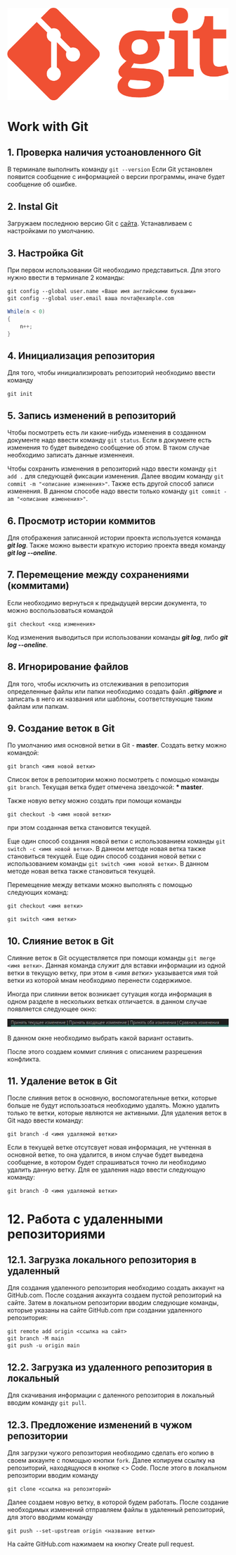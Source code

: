 ![Logo](Git-Logo-1788C.png)
# Work with Git

## 1. Проверка наличия устоановленного Git
В терминале выполнить команду `git --version`
Если Git установлен появится сообщение с информацией о версии программы, иначе будет сообщение  об ошибке.

## 2. Instal Git
Загружаем последнюю версию Git с [сайта](https://git-scm.com/downloads).
Устанавливаем с настройками по умолчанию.

## 3. Настройка Git
При первом использовании Git необходимо представиться.
Для этого нужно ввести в терминале 2 команды:
```
git config --global user.name «Ваше имя английскими буквами»
git config --global user.email ваша почта@example.com
```
```Java
While(n < 0)
{
    n++;
}
```

## 4. Инициализация репозитория
Для того, чтобы инициализировать репозиторий необходимо ввести команду 
```
git init 
```
## 5. Запись изменений в репозиторий
Чтобы посмотреть есть ли какие-нибудь изменения в созданном документе надо ввести команду ``git status``. Если в документе есть изменения то будет выведено сообщение об этом. В таком случае необходимо записать данные изменнеия.

Чтобы сохранить изменения в репозиторий надо ввести команду ``git add .`` для следующей фиксации изменения. Далее вводим команду ``git commit -m "<описание изменения>"``. Также есть другой способ записи изменения. В данном способе надо ввести только команду  ``git commit -am "<описание изменения>"``.

## 6. Просмотр истории коммитов
Для отображения записанной истории проекта используется команда ***git log***. Также можно вывести краткую историю проекта введя команду ***git log --oneline***.
## 7. Перемещение между сохранениями (коммитами)
Если необходимо вернуться к предыдущей версии  документа, то можно воспользоваться командой 
```
git checkout <код изменения> 
```
Код изменения выводиться при использовании команды ***git log***, либо ***git log --oneline***.
  
## 8. Игнорирование файлов
Для того, чтобы исключить из отслеживания в репозитория определенные файлы или папки необходимо создать файл ***.gitignore*** и записать в него их названия или шаблоны, соответствующие таким файлам или папкам.

## 9. Создание веток в Git
По умолчанию имя основной ветки в Git - **master**. 
Создать ветку можно командой:
```
git branch <имя новой ветки>
```
Список веток в репозитории можно посмотреть с помощью команды `git branch`.
Текущая ветка будет отмечена звездочкой: **\* master**.

Также новую ветку можно создать при помощи команды 
```
git checkout -b <имя новой ветки>
```
при этом созданная ветка становится текущей.

Еще один способ создания новой ветки с использованием команды `git switch -c <имя новой ветки>`. В данном методе новая ветка также становиться текущей.
Еще один способ создания новой ветки с использованием команды `git switch <имя новой ветки>`. В данном методе новая ветка также становиться текущей.

Перемещение между ветками можно выполнять с помощью следующих команд:
```
git checkout <имя ветки>
```

```
git switch <имя ветки>
```
## 10. Слияние веток в Git

Слияние веток в Git осуществляется при помощи команды `git merge <имя ветки>`. Данная команда служит для вставки информации из одной ветки в текущую ветку, при этом в *<имя ветки>* указывается имя той ветки из которой мнам необходимо перенести содержимое. 

Иногда при слиянии веток возникает сутуация когда информация в одном разделе в нескольких ветках отличается. в данном случае появляется следующее окно: 

![logo1](conflict.JPG)

В данном окне необходимо выбрать какой вариант оставить.

После этого создаем коммит слияния с описанием разрешения конфликта.

## 11. Удаление веток в Git

После слияния веток в основную, воспомогательные ветки, которые больше не будут использоаться необходимо удалять. Можно удалить только те ветки, которые являются не активными. Для удаления веток в Git надо ввести команду: 
```
git branch -d <имя удаляемой ветки>
```  
Если в текущей ветке отсутсвует новая информация, не учтенная в основной ветке, то она удалится,  в ином случае будет выведена сообщение, в котором будет спрашиваться точно ли необходимо удалить данную ветку. Для ее удаления надо ввести следующую команду: 
```
git branch -D <имя удаляемой ветки>
```  
# 12. Работа с удаленными репозиториями

## 12.1. Загрузка локального репозитория в удаленный

Для создания удаленного репозитория необходимо создать аккаунт на GitHub.com. После создания аккаунта создаем пустой репозиторий на сайте. Затем в локальном репозитории вводим следующие команды, которые указаны на сайте GitHub.com при создании удаленного репозитория:

```
git remote add origin <ссылка на сайт>
git branch -M main
git push -u origin main

```
## 12.2. Загрузка из удаленного репозитория в локальный

Для скачивания информации с даленного репозитория в локальный вводим команду `git pull`.

## 12.3. Предложение изменений в чужом репозитории

Для загрузки чужого репозитория необходимо сделать его копию в своем аккаунте с помощью кнопки `fork`. Далее копируем ссылку на репозиторий, находящуюся в кнопке <> Code. После этого в локальном репозитории вводим команду 

```
git clone <ссылка на репозиторий>
```
Далее создаем новую ветку, в которой будем работать. После создание необходимых изменений отправляем файлы в удаленный репозиторий, для этого вводимм команду 

```
git push --set-upstream origin <название ветки>
```
На сайте GitHub.com нажимаем на кнопку Create pull request.